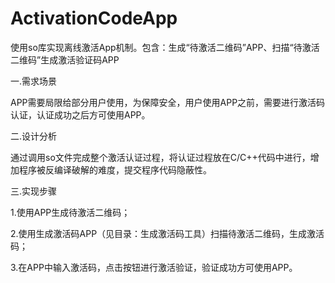 # ActivationCodeApp
使用so库实现离线激活App机制。包含：生成“待激活二维码”APP、扫描“待激活二维码”生成激活验证码APP

一.需求场景

APP需要局限给部分用户使用，为保障安全，用户使用APP之前，需要进行激活码认证，认证成功之后方可使用APP。

二.设计分析

通过调用so文件完成整个激活认证过程，将认证过程放在C/C++代码中进行，增加程序被反编译破解的难度，提交程序代码隐蔽性。

三.实现步骤

1.使用APP生成待激活二维码；

2.使用生成激活码APP（见目录：生成激活码工具）扫描待激活二维码，生成激活码；

3.在APP中输入激活码，点击按钮进行激活验证，验证成功方可使用APP。


